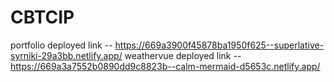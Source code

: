 # CBTCIP
portfolio deployed link -- https://669a3900f45878ba1950f625--superlative-syrniki-29a3bb.netlify.app/
weathervue deployed link -- https://669a3a7552b0890dd9c8823b--calm-mermaid-d5653c.netlify.app/
